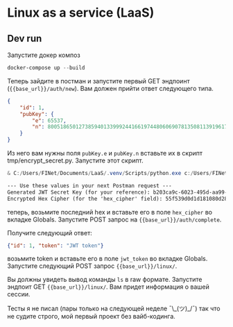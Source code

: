 # Linux as a service (LaaS)

## Dev run

Запустите докер композ

```powershell
docker-compose up --build
```

Теперь зайдите в постман и запустите первый GET эндпоинт (`{{base_url}}/auth/new`).
Вам должен прийти ответ следующего типа.

```json
{
    "id": 1,
    "pubKey": {
        "e": 65537,
        "n": 8005186501273859401339992441661974480606907813508113919617996890637798184491989447874245491118254334962410075546665741190207922015778208339654413661181267
    }
}
```

Из него вам нужны поля `pubKey.e` и `pubKey.n` вставьте их в скрипт tmp/encrypt_secret.py.
Запустите этот скрипт.

```powershell
& C:/Users/FINet/Documents/LaaS/.venv/Scripts/python.exe c:/Users/FINet/Documents/LaaS/tmp/encrypt_secret.py
```

```txt
--- Use these values in your next Postman request ---
Generated JWT Secret Key (for your reference): b203ca9c-6023-495d-aa99-5d205c295ddd
Encrypted Hex Cipher (for the 'hex_cipher' field): 55f539d0d1d181080d2866ae58a370bd6bd036b26109fb055b87489644bf3dbd364e32763ba6875a4b03fc3341c19ce2b41d34ba8d6198d5b30ae17f840c8369
```

теперь, возьмите последний hex и вставьте его в поле `hex_cipher` во вкладке Globals.
Запустите POST запрос на `{{base_url}}/auth/complete`.

Получите следующий ответ:

```json
{"id": 1, "token": "JWT token"}
```

возьмите token и вставьте его в поле `jwt_token` во вкладке Globals.
Запустите следующий POST запрос `{{base_url}}/linux/`.

Вы должны увидеть вывод команды `ls` в raw формате.
Запустите эндпоит GET `{{base_url}}/linux/`.
Вам придет информация о вашей сессии.

Тесты я не писал (пары только на следующей неделе ¯\\\_(ツ)_/¯) так что не судите строго, мой первый проект без вайб-кодинга.
